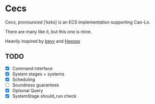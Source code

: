 # Cecs

Cecs, pronounced [ˈkɛks] is an ECS implementation supporting Cao-Lo.

There are many like it, but this one is mine.

Heavily inspired by [bevy](https://bevyengine.org/) and [Hexops](https://devlog.hexops.com/2022/lets-build-ecs-part-2-databases/)

## TODO

- [x] Command interface
- [X] System stages + systems
- [X] Scheduling
- [ ] Soundness guarantees
- [x] Optional Query
- [X] SystemStage should_run check
